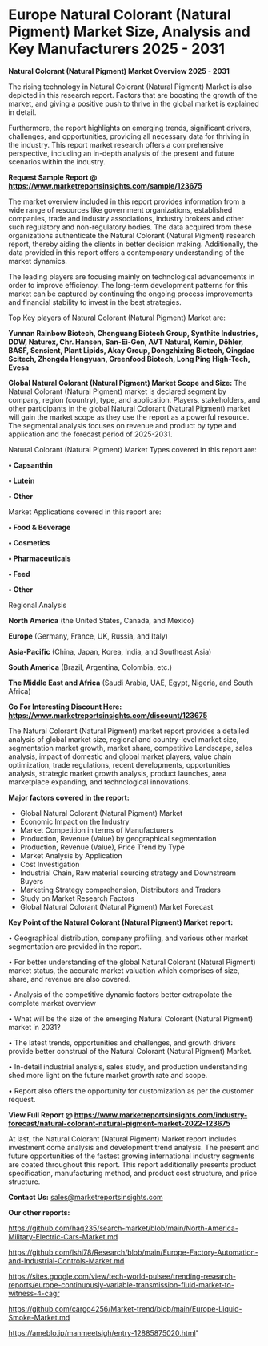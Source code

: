 # Europe Natural Colorant (Natural Pigment) Market Size, Analysis and Key Manufacturers 2025 - 2031

<Strong> Natural Colorant (Natural Pigment) Market Overview 2025 - 2031</strong>

The rising technology in Natural Colorant (Natural Pigment) Market is also depicted in this research report. Factors that are boosting the growth of the market, and giving a positive push to thrive in the global market is explained in detail.

Furthermore, the report highlights on emerging trends, significant drivers, challenges, and opportunities, providing all necessary data for thriving in the industry. This report market research offers a comprehensive perspective, including an in-depth analysis of the present and future scenarios within the industry.

<strong>Request Sample Report @ <a href=https://www.marketreportsinsights.com/sample/123675>https://www.marketreportsinsights.com/sample/123675</a></strong>

The market overview included in this report provides information from a wide range of resources like government organizations, established companies, trade and industry associations, industry brokers and other such regulatory and non-regulatory bodies. The data acquired from these organizations authenticate the Natural Colorant (Natural Pigment) research report, thereby aiding the clients in better decision making. Additionally, the data provided in this report offers a contemporary understanding of the market dynamics.

The leading players are focusing mainly on technological advancements in order to improve efficiency. The long-term development patterns for this market can be captured by continuing the ongoing process improvements and financial stability to invest in the best strategies.

Top Key players of Natural Colorant (Natural Pigment) Market are:

<strong>Yunnan Rainbow Biotech, Chenguang Biotech Group, Synthite Industries, DDW, Naturex, Chr. Hansen, San-Ei-Gen, AVT Natural, Kemin, Döhler, BASF, Sensient, Plant Lipids, Akay Group, Dongzhixing Biotech, Qingdao Scitech, Zhongda Hengyuan, Greenfood Biotech, Long Ping High-Tech, Evesa</strong>

<strong><b>Global Natural Colorant (Natural Pigment) Market Scope and Size:</b></strong>
The Natural Colorant (Natural Pigment) market is declared segment by company, region (country), type, and application. Players, stakeholders, and other participants in the global Natural Colorant (Natural Pigment) market will gain the market scope as they use the report as a powerful resource. The segmental analysis focuses on revenue and product by type and application and the forecast period of 2025-2031.

Natural Colorant (Natural Pigment) Market Types covered in this report are:

<strong>• Capsanthin

• Lutein

• Other</strong>

Market Applications covered in this report are:

<strong>• Food & Beverage

• Cosmetics

• Pharmaceuticals

• Feed

• Other</strong> 

Regional Analysis

<strong>North America</strong> (the United States, Canada, and Mexico)

<strong>Europe</strong> (Germany, France, UK, Russia, and Italy)

<strong>Asia-Pacific</strong> (China, Japan, Korea, India, and Southeast Asia)

<strong>South America</strong> (Brazil, Argentina, Colombia, etc.)

<strong>The Middle East and Africa</strong> (Saudi Arabia, UAE, Egypt, Nigeria, and South Africa)

<strong>Go For Interesting Discount Here: <a href=https://www.marketreportsinsights.com/discount/123675>https://www.marketreportsinsights.com/discount/123675</a></strong>

The Natural Colorant (Natural Pigment) market report provides a detailed analysis of global market size, regional and country-level market size, segmentation market growth, market share, competitive Landscape, sales analysis, impact of domestic and global market players, value chain optimization, trade regulations, recent developments, opportunities analysis, strategic market growth analysis, product launches, area marketplace expanding, and technological innovations.

<strong><b>Major factors covered in the report:</b></strong>
<ul>
  <li>Global Natural Colorant (Natural Pigment) Market </li>
  <li>Economic Impact on the Industry</li>
  <li>Market Competition in terms of Manufacturers</li>
  <li>Production, Revenue (Value) by geographical segmentation</li>
  <li>Production, Revenue (Value), Price Trend by Type</li>
  <li>Market Analysis by Application</li>
  <li>Cost Investigation</li>
  <li>Industrial Chain, Raw material sourcing strategy and Downstream Buyers</li>
  <li>Marketing Strategy comprehension, Distributors and Traders</li>
  <li>Study on Market Research Factors</li>
  <li>Global Natural Colorant (Natural Pigment) Market Forecast</li>
</ul>

<strong><b>Key Point of the Natural Colorant (Natural Pigment) Market report:</b></strong>

• Geographical distribution, company profiling, and various other market segmentation are provided in the report.

• For better understanding of the global Natural Colorant (Natural Pigment) market status, the accurate market valuation which comprises of size, share, and revenue are also covered.

• Analysis of the competitive dynamic factors better extrapolate the complete market overview

• What will be the size of the emerging Natural Colorant (Natural Pigment) market in 2031?

• The latest trends, opportunities and challenges, and growth drivers provide better construal of the Natural Colorant (Natural Pigment) Market.

• In-detail industrial analysis, sales study, and production understanding shed more light on the future market growth rate and scope.

• Report also offers the opportunity for customization as per the customer request.

<strong><b>View Full Report @ <a href=https://www.marketreportsinsights.com/industry-forecast/natural-colorant-natural-pigment-market-2022-123675>https://www.marketreportsinsights.com/industry-forecast/natural-colorant-natural-pigment-market-2022-123675</a></b></strong>


At last, the Natural Colorant (Natural Pigment) Market report includes investment come analysis and development trend analysis. The present and future opportunities of the fastest growing international industry segments are coated throughout this report. This report additionally presents product specification, manufacturing method, and product cost structure, and price structure.

<strong>Contact Us:</strong>
sales@marketreportsinsights.com

<strong>Our other reports:</strong>

<a href=https://github.com/haq235/search-market/blob/main/North-America-Military-Electric-Cars-Market.md>https://github.com/haq235/search-market/blob/main/North-America-Military-Electric-Cars-Market.md</a>

<a href=https://github.com/Ishi78/Research/blob/main/Europe-Factory-Automation-and-Industrial-Controls-Market.md>https://github.com/Ishi78/Research/blob/main/Europe-Factory-Automation-and-Industrial-Controls-Market.md</a>

<a href=https://sites.google.com/view/tech-world-pulsee/trending-research-reports/europe-continuously-variable-transmission-fluid-market-to-witness-4-cagr>https://sites.google.com/view/tech-world-pulsee/trending-research-reports/europe-continuously-variable-transmission-fluid-market-to-witness-4-cagr</a>

<a href=https://github.com/cargo4256/Market-trend/blob/main/Europe-Liquid-Smoke-Market.md>https://github.com/cargo4256/Market-trend/blob/main/Europe-Liquid-Smoke-Market.md</a>

<a href=https://ameblo.jp/manmeetsigh/entry-12885875020.html>https://ameblo.jp/manmeetsigh/entry-12885875020.html</a>"
